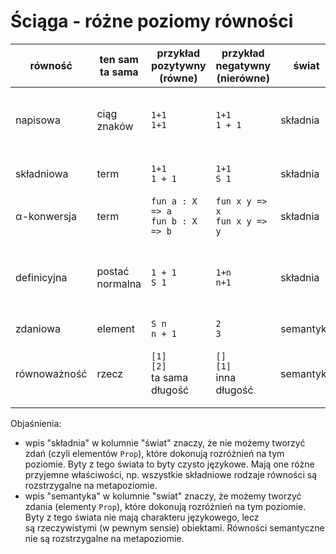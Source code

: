 # Ściąga - różne poziomy równości

| równość      | ten sam <br> ta sama | przykład pozytywny (równe) | przykład negatywny (nierówne) | świat      | jak sprawdzić | obchodzi nas ta równość |
| ------------ | -------------------- | -------------------------- | ----------------------------- | ---------- | ------------- | ----------------------- |
| napisowa     | ciąg znaków          | `1+1` <br> `1+1`           | `1+1` <br> `1 + 1`            | składnia   | oczami        | kiedy chcemy ładnie sformatować kod |
| składniowa   | term                 | `1+1` <br> `1 + 1`         | `1+1` <br> `S 1`              | składnia   | mózgiem       | kiedy dostaliśmy błąd składni       |
| α-konwersja  | term                 | `fun a : X => a` <br> `fun b : X => b` | `fun x y => x` <br> `fun x y => y` | składnia  | mózgiem | pomerdały nam się nazwy |
| definicyjna  | postać normalna      | `1 + 1` <br> `S 1`         | `1+n` <br> `n+1`              | składnia   | `reflexivity` | kiedy chcemy tak sformułować twierdzenie, żeby dowód był prostszy |
| zdaniowa     | element              | `S n` <br> `n + 1`         | `2` <br> `3`                  | semantyka  | dowód `=`/`<>`| jeszcze jak! |
| równoważność | rzecz                | `[1]` <br> `[2]` <br> ta sama długość   | `[]` <br> `[1]` <br> inna długość | semantyka | dowód | kiedy `=` nie wyraża dobrze naszych potrzeb |

Objaśnienia:
- wpis "składnia" w kolumnie "świat" znaczy, że nie możemy tworzyć zdań (czyli elementów `Prop`), które dokonują rozróżnień na tym poziomie. Byty z tego świata to byty czysto językowe. Mają one różne przyjemne właściwości, np. wszystkie składniowe rodzaje równości są rozstrzygalne na metapoziomie.
- wpis "semantyka" w kolumnie "swiat" znaczy, że możemy tworzyć zdania (elementy `Prop`), które dokonują rozróżnień na tym poziomie. Byty z tego świata nie mają charakteru językowego, lecz są rzeczywistymi (w pewnym sensie) obiektami. Równości semantyczne nie są rozstrzygalne na metapoziomie.
